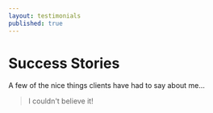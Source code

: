 ```yaml
---
layout: testimonials
published: true
---
```


# Success Stories

A few of the nice things clients have had to say about me...

> I couldn't believe it!